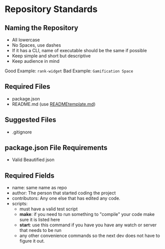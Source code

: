 # Repository Standards

## Naming the Repository 

- All lowercase
- No Spaces, use dashes
- If it has a CLI, name of executable should be the same if possible
- Keep simple and short but descriptive
- Keep audience in mind

Good Example: `rank-widget` Bad Example: `Gamification Space`  

## Required Files

- package.json
- README.md (use [READMEtemplate.md](https://github.com/byuitechops/for-the-strength-of-developers/blob/master/READMETemplate.md))

## Suggested Files

- .gitignore

## package.json File Requirements 

- Valid Beautified json

## Required Fields

- name: same name as repo
- author: The person that started coding the project
- contributors: Any one else that has edited any code.
- scripts: 
    - must have a valid test script
    - **make**: if you need to run something to "compile" your code make sure it is listed here
    - **start**: use this command if you have you have any watch or server that needs to be run
    - any other convenience commands so the next dev does not have to figure it out.

        





    
